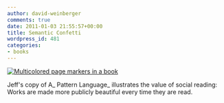 ```yaml
---
author: david-weinberger
comments: true
date: 2011-01-03 21:55:57+00:00
title: Semantic Confetti
wordpress_id: 481
categories:
- books
---
```


[![Multicolored page markers in a book](http://lh3.ggpht.com/_4epi2Wstq2s/TSI6Cx5dHfI/AAAAAAAAUrA/2X_w0rJwkdM/s512/semanticconfetti.jpg)](http://lh3.ggpht.com/_4epi2Wstq2s/TSI6Cx5dHfI/AAAAAAAAUrA/2X_w0rJwkdM/s512/semanticconfetti.jpg)

Jeff's copy of A_ Pattern Language_ illustrates the value of social reading: Works are made more publicly beautiful every time they are read.

